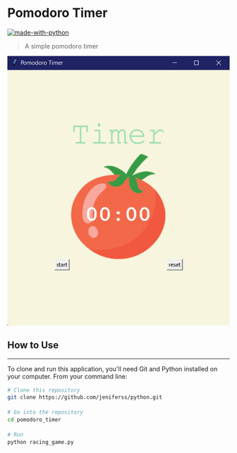 # Pomodoro Timer
[![made-with-python](https://img.shields.io/badge/Made%20with-Python-1f425f.svg)](https://www.python.org/)
> A simple pomodoro timer

![img.png](img.png)


## How to Use

---
To clone and run this application, you'll need Git and Python installed on your computer. From your command line:

```sh
# Clone this repository
git clone https://github.com/jeniferss/python.git

# Go into the repository
cd pomodoro_timer

# Run
python racing_game.py
```




